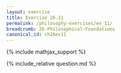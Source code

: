 ```yaml
---
layout: exercise
title: Exercise 26.11
permalink: /philosophy-exercises/ex_11/
breadcrumb: 26-Philosophical-Foundations
canonical_id: ch26ex11
---
```


{% include mathjax_support %}
<div id="hiddden">{% include_relative question.md %}</div>